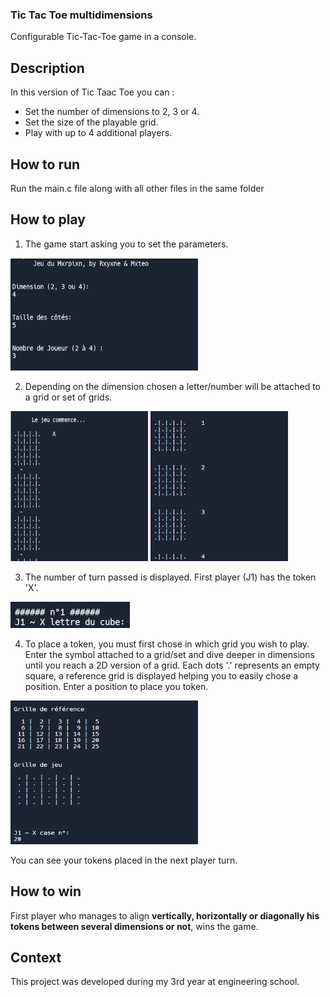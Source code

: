 ### Tic Tac Toe multidimensions
Configurable Tic-Tac-Toe game in a console.

## Description
In this version of Tic Taac Toe you can :
- Set the number of dimensions to 2, 3 or 4.
- Set the size of the playable grid.
- Play with up to 4 additional players.

## How to run
Run the main.c file along with all other files in the same folder

## How to play
1. The game start asking you to set the parameters.

 <img src="img/img1_start.jpg" alt="img1_start.jpg" width="300" height="180">


2. Depending on the dimension chosen a letter/number will be attached to a grid or set of grids.

<img src="img/img2_grids_sets.jpg" alt="img2_grids_sets.jpg" width="220" height="240">   <img src="img/img2_grids_sets_bis.jpg" alt="img2_grids_sets_bis.jpg" width="220" height="240">

3. The number of turn passed is displayed. First player (J1) has the token 'X'.

![img3_j1.jpg](/img/img3_j1.jpg)

4. To place a token, you must first chose in which grid you wish to play. Enter the symbol attached to a grid/set and dive deeper in dimensions until you reach a 2D version of a grid.
Each dots '.' represents an empty square, a reference grid is displayed helping you to easily chose a position.
Enter a position to place you token.

<img src="img/img4_2dgrid.jpg" alt="img4_2dgrid.jpg" width="300" height="230">

You can see your tokens placed in the next player turn.

## How to win
First player who manages to align **vertically, horizontally or diagonally his tokens between several dimensions or not**, wins the game. 

## Context
This project was developed during my 3rd year at engineering school.
